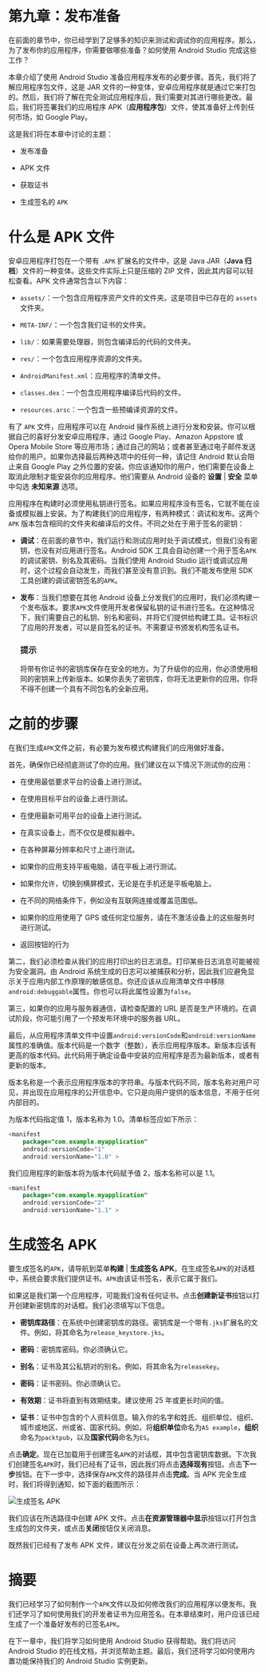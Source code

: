 # 第九章：发布准备

在前面的章节中，你已经学到了足够多的知识来测试和调试你的应用程序。那么，为了发布你的应用程序，你需要做哪些准备？如何使用 Android Studio 完成这些工作？

本章介绍了使用 Android Studio 准备应用程序发布的必要步骤。首先，我们将了解应用程序包文件，这是 JAR 文件的一种变体，安卓应用程序就是通过它来打包的。然后，我们将了解在完全测试应用程序后，我们需要对其进行哪些更改。最后，我们将签署我们的应用程序 APK（**应用程序包**）文件，使其准备好上传到任何市场，如 Google Play。

这是我们将在本章中讨论的主题：

+   发布准备

+   APK 文件

+   获取证书

+   生成签名的 `APK`

# 什么是 APK 文件

安卓应用程序打包在一个带有 `.APK` 扩展名的文件中，这是 Java JAR（**Java 归档**）文件的一种变体。这些文件实际上只是压缩的 ZIP 文件，因此其内容可以轻松查看。APK 文件通常包含以下内容：

+   `assets/`：一个包含应用程序资产文件的文件夹。这是项目中已存在的 `assets` 文件夹。

+   `META-INF/`：一个包含我们证书的文件夹。

+   `lib/`：如果需要处理器，则包含编译后的代码的文件夹。

+   `res/`：一个包含应用程序资源的文件夹。

+   `AndroidManifest.xml`：应用程序的清单文件。

+   `classes.dex`：一个包含应用程序编译后代码的文件。

+   `resources.arsc`：一个包含一些预编译资源的文件。

有了 `APK` 文件，应用程序可以在 Android 操作系统上进行分发和安装。你可以根据自己的喜好分发安卓应用程序，通过 Google Play、Amazon Appstore 或 Opera Mobile Store 等应用市场；通过自己的网站；或者甚至通过电子邮件发送给你的用户。如果你选择最后两种选项中的任何一种，请记住 Android 默认会阻止来自 Google Play 之外位置的安装。你应该通知你的用户，他们需要在设备上取消此限制才能安装你的应用程序。他们需要从 Android 设备的 **设置** | **安全** 菜单中勾选 **未知来源** 选项。

应用程序在构建时必须使用私钥进行签名。如果应用程序没有签名，它就不能在设备或模拟器上安装。为了构建我们的应用程序，有两种模式：调试和发布。这两个 `APK` 版本包含相同的文件夹和编译后的文件。不同之处在于用于签名的密钥：

+   **调试**：在前面的章节中，我们运行和测试应用时处于调试模式，但我们没有密钥，也没有对应用进行签名。Android SDK 工具会自动创建一个用于签名`APK`的调试密钥、别名及其密码。当我们使用 Android Studio 运行或调试应用时，这个过程会自动发生，而我们甚至没有意识到。我们不能发布使用 SDK 工具创建的调试密钥签名的`APK`。

+   **发布**：当我们想要在其他 Android 设备上分发我们的应用时，我们必须构建一个发布版本。要求`APK`文件使用开发者保留私钥的证书进行签名。在这种情况下，我们需要自己的私钥、别名和密码，并将它们提供给构建工具。证书标识了应用的开发者，可以是自签名的证书。不需要证书颁发机构签名证书。

    ### 提示

    将带有你证书的密钥库保存在安全的地方。为了升级你的应用，你必须使用相同的密钥来上传新版本。如果你丢失了密钥库，你将无法更新你的应用。你将不得不创建一个具有不同包名的全新应用。

# 之前的步骤

在我们生成`APK`文件之前，有必要为发布模式构建我们的应用做好准备。

首先，确保你已经彻底测试了你的应用。我们建议在以下情况下测试你的应用：

+   在使用最低要求平台的设备上进行测试。

+   在使用目标平台的设备上进行测试。

+   在使用最新可用平台的设备上进行测试。

+   在真实设备上，而不仅仅是模拟器中。

+   在各种屏幕分辨率和尺寸上进行测试。

+   如果你的应用支持平板电脑，请在平板上进行测试。

+   如果你允许，切换到横屏模式，无论是在手机还是平板电脑上。

+   在不同的网络条件下，例如没有互联网连接或覆盖范围低。

+   如果你的应用使用了 GPS 或任何定位服务，请在不激活设备上的这些服务时进行测试。

+   返回按钮的行为

第二，我们必须检查从我们的应用打印出的日志消息。打印某些日志消息可能被视为安全漏洞。由 Android 系统生成的日志可以被捕获和分析，因此我们应避免显示关于应用内部工作原理的敏感信息。你还应该从应用清单文件中移除`android:debuggable`属性。你也可以将此属性设置为`false`。

第三，如果你的应用与服务器通信，请检查配置的 URL 是否是生产环境的。在调试阶段，你可能引用了一个预发布环境中的服务器 URL。

最后，从应用程序清单文件中设置`android:versionCode`和`android:versionName`属性的准确值。版本代码是一个数字（整数），表示应用程序版本。新版本应该有更高的版本代码。此代码用于确定设备中安装的应用程序是否为最新版本，或者有更新的版本。

版本名称是一个表示应用程序版本的字符串。与版本代码不同，版本名称对用户可见，并出现在应用程序的公开信息中。它只是向用户提供的版本信息，不用于任何内部目的。

为版本代码指定值 1，版本名称为 1.0。清单标签应如下所示： 

```java
<manifest 
    package="com.example.myapplication"
    android:versionCode="1"
    android:versionName="1.0" >
```

我们应用程序的新版本将为版本代码赋予值 2，版本名称可以是 1.1。

```java
<manifest 
    package="com.example.myapplication"
    android:versionCode="2"
    android:versionName="1.1" >
```

# 生成签名 APK

要生成签名的`APK`，请导航到菜单**构建** | **生成签名 APK**。在生成签名`APK`的对话框中，系统会要求我们提供证书。`APK`由该证书签名，表示它属于我们。

如果这是我们第一个应用程序，可能我们没有任何证书。点击**创建新证书**按钮以打开创建新密钥库的对话框。我们必须填写以下信息。

+   **密钥库路径**：在系统中创建密钥库的路径。密钥库是一个带有`.jks`扩展名的文件。例如，将其命名为`release_keystore.jks`。

+   **密码**：密钥库密码。你必须确认它。

+   **别名**：证书及其公私钥对的别名。例如，将其命名为`releasekey`。

+   **密码**：证书密码。你必须确认它。

+   **有效期**：证书将直到有效期结束。建议使用 25 年或更长时间的值。

+   **证书**：证书中包含的个人资料信息。输入你的名字和姓氏、组织单位、组织、城市或地区、州或省、国家代码。例如，将**组织单位**命名为`AS example`，**组织**命名为`packtpub`，以及**国家代码**命名为`ES`。

点击**确定**。现在已加载用于创建签名`APK`的对话框，其中包含密钥库数据。下次我们创建签名`APK`时，我们已经有了证书，因此我们将点击**选择现有**按钮。点击**下一步**按钮。在下一步中，选择保存`APK`文件的路径并点击**完成**。当 APK 完全生成时，我们将得到通知，如下面的截图所示：

![生成签名 APK](img/5273OS_09_01.jpg)

我们应该在所选路径中创建 APK 文件。点击**在资源管理器中显示**按钮以打开包含生成包的文件夹，或点击**关闭**按钮仅关闭消息。

既然我们已经有了发布 APK 文件，建议在分发之前在设备上再次进行测试。

# 摘要

我们已经学习了如何制作一个`APK`文件以及如何修改我们的应用程序以便发布。我们还学习了如何使用我们的开发者证书为应用签名。在本章结束时，用户应该已经生成了一个准备好发布的已签名`APK`。

在下一章中，我们将学习如何使用 Android Studio 获得帮助。我们将访问 Android Studio 的在线文档，并浏览帮助主题。最后，我们还将学习如何使用内置功能保持我们的 Android Studio 实例更新。
